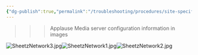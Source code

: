 ```yaml
---
{"dg-publish":true,"permalink":"/troubleshooting/procedures/site-specific/sheetz/sheetz-applause-media/"}
---
```



>>>Applause Media server configuration information in images



![SheetzNetwork3.jpg](/img/user/Assets/Images/SheetzNetwork3.jpg)![SheetzNetwork1.jpg](/img/user/Assets/Images/SheetzNetwork1.jpg)![SheetzNetwork2.jpg](/img/user/Assets/Images/SheetzNetwork2.jpg)